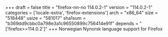+++
draft = false
title = "firefox-nn-no 114.0.2-1"
version = "114.0.2-1"
categories = ['locale-extra', 'firefox-extensions']
arch = "x86_64"
size = "518448"
usize = "581017"
sha1sum = "b369dd9cbbc0a798e3a1c96550899c756414e91f"
depends = "['firefox>=114.0.2']"
+++
Norwegian Nynorsk language support for Firefox